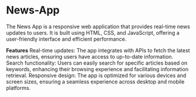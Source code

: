 # News-App

The News App is a responsive web application that provides real-time news updates to users. It is built using HTML, CSS, and JavaScript, offering a user-friendly interface and efficient performance.

**Features**
Real-time updates: The app integrates with APIs to fetch the latest news articles, ensuring users have access to up-to-date information.
Search functionality: Users can easily search for specific articles based on keywords, enhancing their browsing experience and facilitating information retrieval.
Responsive design: The app is optimized for various devices and screen sizes, ensuring a seamless experience across desktop and mobile platforms.
